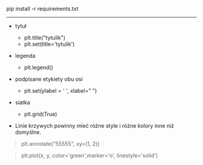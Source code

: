 
pip install -r requirements.txt

----

- tytuł 
    - plt.title("tytulik")
    - plt.set(title='tytulik')

- legenda
    - plt.legend()		

- podpisane etykiety obu osi 
    - plt.set(ylabel = ' ', xlabel=" ")	

- siatka
    - plt.grid(True)	

- Linie krzywych powinny mieć różne style i różne kolory inne niż domyślne.


>plt.annotate("55555", xy=(1, 2))

>plt.plot(x, y, color='green',marker='o', linestyle='solid')
